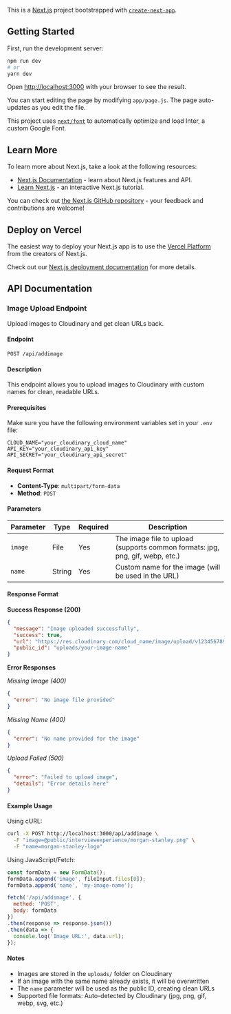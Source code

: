 This is a [Next.js](https://nextjs.org/) project bootstrapped with [`create-next-app`](https://github.com/vercel/next.js/tree/canary/packages/create-next-app).

## Getting Started

First,  run the development server:

```bash
npm run dev
# or
yarn dev
```

Open [http://localhost:3000](http://localhost:3000) with your browser to see the result.

You can start editing the page by modifying `app/page.js`. The page auto-updates as you edit the file.

This project uses [`next/font`](https://nextjs.org/docs/basic-features/font-optimization) to automatically optimize and load Inter, a custom Google Font.

## Learn More

To learn more about Next.js, take a look at the following resources:

- [Next.js Documentation](https://nextjs.org/docs) - learn about Next.js features and API.
- [Learn Next.js](https://nextjs.org/learn) - an interactive Next.js tutorial.

You can check out [the Next.js GitHub repository](https://github.com/vercel/next.js/) - your feedback and contributions are welcome!

## Deploy on Vercel

The easiest way to deploy your Next.js app is to use the [Vercel Platform](https://vercel.com/new?utm_medium=default-template&filter=next.js&utm_source=create-next-app&utm_campaign=create-next-app-readme) from the creators of Next.js.

Check out our [Next.js deployment documentation](https://nextjs.org/docs/deployment) for more details.

## API Documentation

### Image Upload Endpoint

Upload images to Cloudinary and get clean URLs back.

#### Endpoint
```
POST /api/addimage
```

#### Description
This endpoint allows you to upload images to Cloudinary with custom names for clean, readable URLs.

#### Prerequisites
Make sure you have the following environment variables set in your `.env` file:
```env
CLOUD_NAME="your_cloudinary_cloud_name"
API_KEY="your_cloudinary_api_key"
API_SECRET="your_cloudinary_api_secret"
```

#### Request Format
- **Content-Type**: `multipart/form-data`
- **Method**: `POST`

#### Parameters
| Parameter | Type | Required | Description |
|-----------|------|----------|-------------|
| `image` | File | Yes | The image file to upload (supports common formats: jpg, png, gif, webp, etc.) |
| `name` | String | Yes | Custom name for the image (will be used in the URL) |

#### Response Format

**Success Response (200)**
```json
{
  "message": "Image uploaded successfully",
  "success": true,
  "url": "https://res.cloudinary.com/cloud_name/image/upload/v1234567890/uploads/your-image-name.jpg",
  "public_id": "uploads/your-image-name"
}
```

**Error Responses**

*Missing Image (400)*
```json
{
  "error": "No image file provided"
}
```

*Missing Name (400)*
```json
{
  "error": "No name provided for the image"
}
```

*Upload Failed (500)*
```json
{
  "error": "Failed to upload image",
  "details": "Error details here"
}
```

#### Example Usage

Using cURL:
```bash
curl -X POST http://localhost:3000/api/addimage \
  -F "image=@public/interviewexperience/morgan-stanley.png" \
  -F "name=morgan-stanley-logo"
```

Using JavaScript/Fetch:
```javascript
const formData = new FormData();
formData.append('image', fileInput.files[0]);
formData.append('name', 'my-image-name');

fetch('/api/addimage', {
  method: 'POST',
  body: formData
})
.then(response => response.json())
.then(data => {
  console.log('Image URL:', data.url);
});
```

#### Notes
- Images are stored in the `uploads/` folder on Cloudinary
- If an image with the same name already exists, it will be overwritten
- The `name` parameter will be used as the public ID, creating clean URLs
- Supported file formats: Auto-detected by Cloudinary (jpg, png, gif, webp, svg, etc.)
